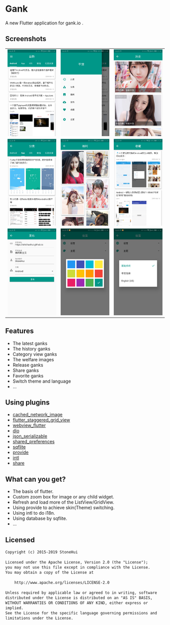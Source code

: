 # Gank

A new Flutter application for gank.io .

## Screenshots

|  |  |  |
|----|----|----|
| <img src="./screenshots/home.jpg" width=300> | <img src="./screenshots/drawer.jpg" width=300> | <img src="./screenshots/history.jpg" width=300> |
| <img src="./screenshots/category.jpg" width=300> | <img src="./screenshots/welfare.jpg" width=300> | <img src="./screenshots/favorite.jpg" width=300> |
| <img src="./screenshots/release.jpg" width=300> | <img src="./screenshots/theme.jpg" width=300> | <img src="./screenshots/language.jpg" width=300> |

## Features

* The latest ganks
* The history ganks
* Category view ganks
* The welfare images
* Release ganks
* Share ganks
* Favorite ganks
* Switch theme and language
* ...

## Using plugins
* [cached_network_image](https://pub.dev/packages/cached_network_image)
* [flutter_staggered_grid_view](https://pub.dev/packages/flutter_staggered_grid_view)
* [webview_flutter](https://pub.dev/packages/webview_flutter)
* [dio](https://pub.dev/packages/dio)
* [json_serializable](https://pub.dev/packages/json_serializable)
* [shared_preferences](https://pub.dev/packages/shared_preferences)
* [sqflite](https://pub.dev/packages/sqflite)
* [provide](https://pub.dev/packages/provide)
* [intl](https://pub.dev/packages/intl)
* [share](https://pub.dev/packages/share)

## What can you get?

* The basis of flutter.
* Custom zoom box for image or any child widget.
* Refresh and load more of the ListView/GridView.
* Using provide to achieve skin(Theme) switching.
* Using intl to do i18n.
* Using database by sqflite.
* ...

## Licensed

```
Copyright (c) 2015-2019 StoneHui

Licensed under the Apache License, Version 2.0 (the "License");
you may not use this file except in compliance with the License.
You may obtain a copy of the License at

    http://www.apache.org/licenses/LICENSE-2.0

Unless required by applicable law or agreed to in writing, software
distributed under the License is distributed on an "AS IS" BASIS,
WITHOUT WARRANTIES OR CONDITIONS OF ANY KIND, either express or implied.
See the License for the specific language governing permissions and
limitations under the License.
```
